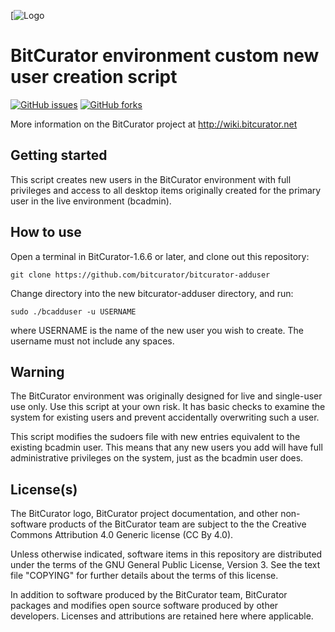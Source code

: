 [![Logo](https://wiki.bitcurator.net/downloads/BitCurator-400px.png)

# BitCurator environment custom new user creation script

[![GitHub issues](https://img.shields.io/github/issues/bitcurator/bitcurator-distro-adduser.svg)](https://github.com/bitcurator/bitcurator-distro-adduser/issues)
[![GitHub forks](https://img.shields.io/github/forks/bitcurator/bitcurator-distro-adduser.svg)](https://github.com/bitcurator/bitcurator-distro-adduser/network)

More information on the BitCurator project at <http://wiki.bitcurator.net>

## Getting started

This script creates new users in the BitCurator environment with full privileges and access to all desktop items originally created for the primary user in the live environment (bcadmin).

## How to use

Open a terminal in BitCurator-1.6.6 or later, and clone out this repository:

```shell
git clone https://github.com/bitcurator/bitcurator-adduser
```

Change directory into the new bitcurator-adduser directory, and run:

```shell
sudo ./bcadduser -u USERNAME
```

where USERNAME is the name of the new user you wish to create. The username must not include any spaces.

## Warning

The BitCurator environment was originally designed for live and single-user use only. Use this script at your own risk. It has basic checks to examine the system for existing users and prevent accidentally overwriting such a user. 

This script modifies the sudoers file with new entries equivalent to the existing bcadmin user. This means that any new users you add will have full administrative privileges on the system, just as the bcadmin user does.

## License(s)

The BitCurator logo, BitCurator project documentation, and other non-software products of the BitCurator team are subject to the the Creative Commons Attribution 4.0 Generic license (CC By 4.0).

Unless otherwise indicated, software items in this repository are distributed under the terms of the GNU General Public License, Version 3. See the text file "COPYING" for further details about the terms of this license.

In addition to software produced by the BitCurator team, BitCurator packages and modifies open source software produced by other developers. Licenses and attributions are retained here where applicable.
